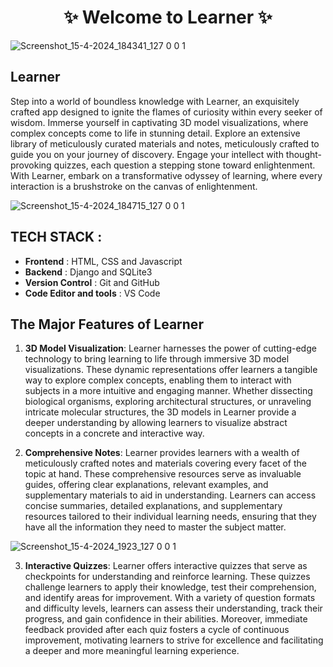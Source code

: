 # <h1 align="center">**✨ Welcome to Learner ✨**</h1>

![Screenshot_15-4-2024_184341_127 0 0 1](https://github.com/bhuwanb23/MLH/assets/143519948/b16fffa5-ead1-4387-9fb4-24436fc37b1a)

## **Learner**
Step into a world of boundless knowledge with Learner, an exquisitely crafted app designed to ignite the flames of curiosity within every seeker of wisdom. Immerse yourself in captivating 3D model visualizations, where complex concepts come to life in stunning detail. Explore an extensive library of meticulously curated materials and notes, meticulously crafted to guide you on your journey of discovery. Engage your intellect with thought-provoking quizzes, each question a stepping stone toward enlightenment. With Learner, embark on a transformative odyssey of learning, where every interaction is a brushstroke on the canvas of enlightenment.

![Screenshot_15-4-2024_184715_127 0 0 1](https://github.com/bhuwanb23/MLH/assets/143519948/185884ef-4a00-4241-9e03-859a75c4b431)

## **TECH STACK :**

- **Frontend** : HTML, CSS and Javascript
- **Backend** : Django and SQLite3
- **Version Control** : Git and GitHub
- **Code Editor and tools** : VS Code

## The Major Features of Learner

1. **3D Model Visualization**: Learner harnesses the power of cutting-edge technology to bring learning to life through immersive 3D model visualizations. These dynamic representations offer learners a tangible way to explore complex concepts, enabling them to interact with subjects in a more intuitive and engaging manner. Whether dissecting biological organisms, exploring architectural structures, or unraveling intricate molecular structures, the 3D models in Learner provide a deeper understanding by allowing learners to visualize abstract concepts in a concrete and interactive way.

2. **Comprehensive Notes**: Learner provides learners with a wealth of meticulously crafted notes and materials covering every facet of the topic at hand. These comprehensive resources serve as invaluable guides, offering clear explanations, relevant examples, and supplementary materials to aid in understanding. Learners can access concise summaries, detailed explanations, and supplementary resources tailored to their individual learning needs, ensuring that they have all the information they need to master the subject matter.

![Screenshot_15-4-2024_1923_127 0 0 1](https://github.com/bhuwanb23/MLH/assets/143519948/6fe06e55-16a4-47f2-9864-ed90c3b99ba7)

3. **Interactive Quizzes**: Learner offers interactive quizzes that serve as checkpoints for understanding and reinforce learning. These quizzes challenge learners to apply their knowledge, test their comprehension, and identify areas for improvement. With a variety of question formats and difficulty levels, learners can assess their understanding, track their progress, and gain confidence in their abilities. Moreover, immediate feedback provided after each quiz fosters a cycle of continuous improvement, motivating learners to strive for excellence and facilitating a deeper and more meaningful learning experience.


